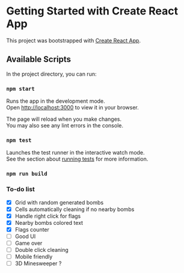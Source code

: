 # Getting Started with Create React App

This project was bootstrapped with [Create React App](https://github.com/facebook/create-react-app).

## Available Scripts

In the project directory, you can run:

### `npm start`

Runs the app in the development mode.\
Open [http://localhost:3000](http://localhost:3000) to view it in your browser.

The page will reload when you make changes.\
You may also see any lint errors in the console.

### `npm test`

Launches the test runner in the interactive watch mode.\
See the section about [running tests](https://facebook.github.io/create-react-app/docs/running-tests) for more information.

### `npm run build`

### To-do list

- [x] Grid with random generated bombs
- [x] Cells automatically cleaning if no nearby bombs 
- [x] Handle right click for flags
- [x] Nearby bombs colored text
- [x] Flags counter
- [ ] Good UI
- [ ] Game over
- [ ] Double click cleaning 
- [ ] Mobile friendly
- [ ] 3D Minesweeper ? 